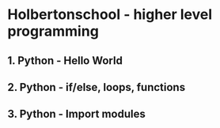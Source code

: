 # Holbertonschool - higher level programming

## 1. Python - Hello World
## 2. Python - if/else, loops, functions
## 3. Python - Import modules